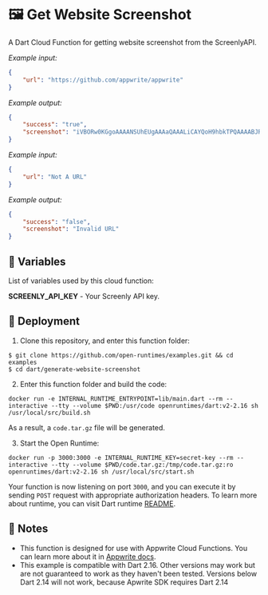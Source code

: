 # 🖼️ Get Website Screenshot

A Dart Cloud Function for getting website screenshot from the ScreenlyAPI.

_Example input:_

```json
{
    "url": "https://github.com/appwrite/appwrite"
}
```

_Example output:_

```json
{
    "success": "true",
    "screenshot": "iVBORw0KGgoAAAANSUhEUgAAAaQAAALiCAYQoH9hbkTPQAAAABJRU5ErkJggg=="
}
```


_Example input:_

```json
{
    "url": "Not A URL"
}
```

_Example output:_

```json
{
    "success": "false",
    "screenshot": "Invalid URL"
}
```

## 📝 Variables

List of variables used by this cloud function:

**SCREENLY_API_KEY** - Your Screenly API key.

## 🚀 Deployment

1. Clone this repository, and enter this function folder:

```
$ git clone https://github.com/open-runtimes/examples.git && cd examples
$ cd dart/generate-website-screenshot
```

2. Enter this function folder and build the code:
```
docker run -e INTERNAL_RUNTIME_ENTRYPOINT=lib/main.dart --rm --interactive --tty --volume $PWD:/usr/code openruntimes/dart:v2-2.16 sh /usr/local/src/build.sh
```
As a result, a `code.tar.gz` file will be generated.

3. Start the Open Runtime:
```
docker run -p 3000:3000 -e INTERNAL_RUNTIME_KEY=secret-key --rm --interactive --tty --volume $PWD/code.tar.gz:/tmp/code.tar.gz:ro openruntimes/dart:v2-2.16 sh /usr/local/src/start.sh
```

Your function is now listening on port `3000`, and you can execute it by sending `POST` request with appropriate authorization headers. To learn more about runtime, you can visit Dart runtime [README](https://github.com/open-runtimes/open-runtimes/tree/main/runtimes/dart-2.16).

## 📝 Notes
- This function is designed for use with Appwrite Cloud Functions. You can learn more about it in [Appwrite docs](https://appwrite.io/docs/functions).
- This example is compatible with Dart 2.16. Other versions may work but are not guaranteed to work as they haven't been tested. Versions below Dart 2.14 will not work, because Apwrite SDK requires Dart 2.14
